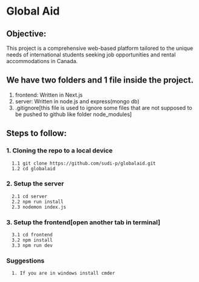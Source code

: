 # Global Aid
## Objective:
This project is a comprehensive web-based platform tailored to the unique needs of international students seeking job opportunities and rental accommodations in Canada.

## We have two folders and 1 file inside the project.
1. frontend: Written in Next.js
2. server: Written in node.js and express(mongo db)
3. .gitignore[this file is used to ignore some files that are not supposed to be pushed to github like folder node_modules]
## Steps to follow:
### 1. Cloning the repo to a local device
      1.1 git clone https://github.com/sudi-p/globalaid.git
      1.2 cd globalaid 
### 2. Setup the server
      2.1 cd server
      2.2 npm run install
      2.3 nodemon index.js
### 3. Setup the frontend[open another tab in terminal]
      3.1 cd frontend
      3.2 npm install
      3.3 npm run dev

### Suggestions
      1. If you are in windows install cmder
